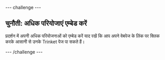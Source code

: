 \--- challenge \---

## चुनौती: अधिक परियोजाएं एम्बेड करें

प्रदर्शन में अपनी अधिक परियोजनाओं को एम्बेड करें याद रखें कि आप अपने वेबपेज के लिंक पर क्लिक करके आसानी से उनके Trinket पेज पा सकते हैं।

\--- /challenge \---